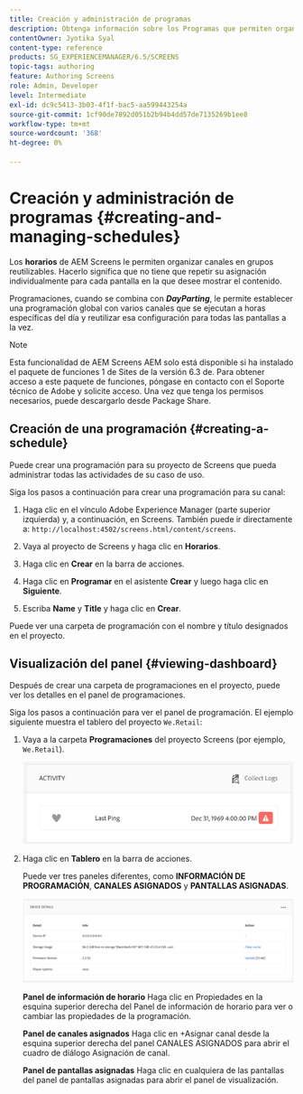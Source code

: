 ```yaml
---
title: Creación y administración de programas
description: Obtenga información sobre los Programas que permiten organizar los canales en grupos reutilizables para no tener que repetir su asignación individualmente.
contentOwner: Jyotika Syal
content-type: reference
products: SG_EXPERIENCEMANAGER/6.5/SCREENS
topic-tags: authoring
feature: Authoring Screens
role: Admin, Developer
level: Intermediate
exl-id: dc9c5413-3b03-4f1f-bac5-aa599443254a
source-git-commit: 1cf90de7892d051b2b94b4dd57de7135269b1ee8
workflow-type: tm+mt
source-wordcount: '368'
ht-degree: 0%

---
```


# Creación y administración de programas {#creating-and-managing-schedules}

Los **horarios** de AEM Screens le permiten organizar canales en grupos reutilizables. Hacerlo significa que no tiene que repetir su asignación individualmente para cada pantalla en la que desee mostrar el contenido.

Programaciones, cuando se combina con ***DayParting***, le permite establecer una programación global con varios canales que se ejecutan a horas específicas del día y reutilizar esa configuración para todas las pantallas a la vez.

>[!NOTE]
>
>Esta funcionalidad de AEM Screens AEM solo está disponible si ha instalado el paquete de funciones 1 de Sites de la versión 6.3 de. Para obtener acceso a este paquete de funciones, póngase en contacto con el Soporte técnico de Adobe y solicite acceso. Una vez que tenga los permisos necesarios, puede descargarlo desde Package Share.

## Creación de una programación {#creating-a-schedule}

Puede crear una programación para su proyecto de Screens que pueda administrar todas las actividades de su caso de uso.

Siga los pasos a continuación para crear una programación para su canal:

1. Haga clic en el vínculo Adobe Experience Manager (parte superior izquierda) y, a continuación, en Screens. También puede ir directamente a: `http://localhost:4502/screens.html/content/screens`.
1. Vaya al proyecto de Screens y haga clic en **Horarios**.
1. Haga clic en **Crear** en la barra de acciones.
1. Haga clic en **Programar** en el asistente **Crear** y luego haga clic en **Siguiente**.

1. Escriba **Name** y **Title** y haga clic en **Crear**.

Puede ver una carpeta de programación con el nombre y título designados en el proyecto.


## Visualización del panel {#viewing-dashboard}

Después de crear una carpeta de programaciones en el proyecto, puede ver los detalles en el panel de programaciones.

Siga los pasos a continuación para ver el panel de programación. El ejemplo siguiente muestra el tablero del proyecto `We.Retail`:

1. Vaya a la carpeta **Programaciones** del proyecto Screens (por ejemplo, `We.Retail`).

   ![chlimage_1](assets/chlimage_1.png)

1. Haga clic en **Tablero** en la barra de acciones.

   Puede ver tres paneles diferentes, como **INFORMACIÓN DE PROGRAMACIÓN**, **CANALES ASIGNADOS** y **PANTALLAS ASIGNADAS**.

   ![chlimage_1-1](assets/chlimage_1-1.png)

   **Panel de información de horario** Haga clic en Propiedades en la esquina superior derecha del Panel de información de horario para ver o cambiar las propiedades de la programación.

   **Panel de canales asignados** Haga clic en +Asignar canal desde la esquina superior derecha del panel CANALES ASIGNADOS para abrir el cuadro de diálogo Asignación de canal.

   **Panel de pantallas asignadas** Haga clic en cualquiera de las pantallas del panel de pantallas asignadas para abrir el panel de visualización.
